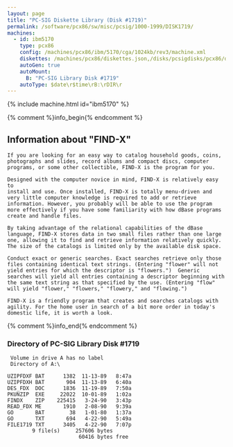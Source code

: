 ```yaml
---
layout: page
title: "PC-SIG Diskette Library (Disk #1719)"
permalink: /software/pcx86/sw/misc/pcsig/1000-1999/DISK1719/
machines:
  - id: ibm5170
    type: pcx86
    config: /machines/pcx86/ibm/5170/cga/1024kb/rev3/machine.xml
    diskettes: /machines/pcx86/diskettes.json,/disks/pcsigdisks/pcx86/diskettes.json
    autoGen: true
    autoMount:
      B: "PC-SIG Library Disk #1719"
    autoType: $date\r$time\rB:\rDIR\r
---
```


{% include machine.html id="ibm5170" %}

{% comment %}info_begin{% endcomment %}

## Information about "FIND-X"

    If you are looking for an easy way to catalog household goods, coins,
    photographs and slides, record albums and compact discs, computer
    programs, or some other collectible, FIND-X is the program for you.
    
    Designed with the computer novice in mind, FIND-X is relatively easy to
    install and use. Once installed, FIND-X is totally menu-driven and
    very little computer knowledge is required to add or retrieve
    information. However, you probably will be able to use the program
    more effectively if you have some familiarity with how dBase programs
    create and handle files.
    
    By taking advantage of the relational capabilities of the dBase
    language, FIND-X stores data in two small files rather than one large
    one, allowing it to find and retrieve information relatively quickly.
    The size of the catalogs is limited only by the available disk space.
    
    Conduct exact or generic searches. Exact searches retrieve only those
    files containing identical text strings. (Entering "flower" will not
    yield entries for which the descriptor is "flowers.")  Generic
    searches will yield all entries containing a descriptor beginning with
    the same text string as that specified by the use. (Entering "flow"
    will yield "flower," "flowers," "flowery," and "flowing.")
    
    FIND-X is a friendly program that creates and searches catalogs with
    agility. For the home user in search of a bit more order in today's
    domestic life, it is worth a look.
{% comment %}info_end{% endcomment %}


### Directory of PC-SIG Library Disk #1719

     Volume in drive A has no label
     Directory of A:\

    UZIPFDXF BAT      1382  11-13-89   8:47a
    UZIPFDXH BAT       904  11-13-89   6:40a
    DES_FDX  DOC      1836  11-19-89   7:50a
    PKUNZIP  EXE     22022  10-01-89   1:02a
    FINDX    ZIP    225415   3-24-90   3:43p
    READ_FDX ME       1910   2-08-90   9:39a
    GO       BAT        38   1-01-80   1:37a
    GO       TXT       694   4-22-90   5:49a
    FILE1719 TXT      3405   4-22-90   7:07p
            9 file(s)     257606 bytes
                           60416 bytes free
